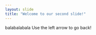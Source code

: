 ```yaml
---
layout: slide
title: "Welcome to our second slide!"
---
```

balabalabala
Use the left arrow to go back!
